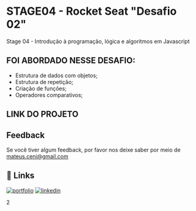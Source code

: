 # STAGE04 - Rocket Seat "Desafio 02"

Stage 04 - Introdução à programação, lógica e algoritmos em Javascript



## FOI ABORDADO NESSE DESAFIO:
- Estrutura de dados com objetos;
- Estrutura de repetição;
- Criação de funções;
- Operadores comparativos;



## LINK DO PROJETO





## Feedback

Se você tiver algum feedback, por favor nos deixe saber por meio de mateus.ceni@gmail.com


## 🔗 Links
[![portfolio](https://img.shields.io/badge/my_portfolio-000?style=for-the-badge&logo=ko-fi&logoColor=white)](https://mysocialtree.vercel.app/)
[![linkedin](https://img.shields.io/badge/linkedin-0A66C2?style=for-the-badge&logo=linkedin&logoColor=white)](https://www.linkedin.com/in/mateus-ceni-9a362a226/)

2
